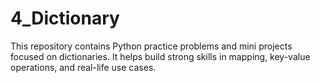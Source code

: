 # 4_Dictionary
This repository contains Python practice problems and mini projects focused on dictionaries.   It helps build strong skills in mapping, key-value operations, and real-life use cases.
